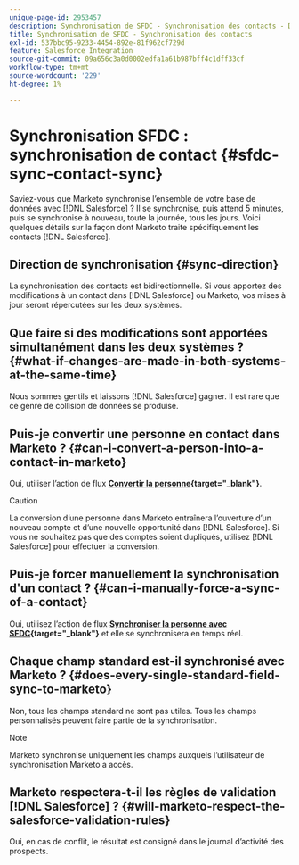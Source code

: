 ```yaml
---
unique-page-id: 2953457
description: Synchronisation de SFDC - Synchronisation des contacts - Documents Marketo - Documentation du produit
title: Synchronisation de SFDC - Synchronisation des contacts
exl-id: 537bbc95-9233-4454-892e-81f962cf729d
feature: Salesforce Integration
source-git-commit: 09a656c3a0d0002edfa1a61b987bff4c1dff33cf
workflow-type: tm+mt
source-wordcount: '229'
ht-degree: 1%

---
```


# Synchronisation SFDC : synchronisation de contact {#sfdc-sync-contact-sync}

Saviez-vous que Marketo synchronise l’ensemble de votre base de données avec [!DNL Salesforce] ? Il se synchronise, puis attend 5 minutes, puis se synchronise à nouveau, toute la journée, tous les jours. Voici quelques détails sur la façon dont Marketo traite spécifiquement les contacts [!DNL Salesforce].

## Direction de synchronisation {#sync-direction}

La synchronisation des contacts est bidirectionnelle. Si vous apportez des modifications à un contact dans [!DNL Salesforce] ou Marketo, vos mises à jour seront répercutées sur les deux systèmes.

## Que faire si des modifications sont apportées simultanément dans les deux systèmes ? {#what-if-changes-are-made-in-both-systems-at-the-same-time}

Nous sommes gentils et laissons [!DNL Salesforce] gagner. Il est rare que ce genre de collision de données se produise.

## Puis-je convertir une personne en contact dans Marketo ? {#can-i-convert-a-person-into-a-contact-in-marketo}

Oui, utiliser l’action de flux **[Convertir la personne](/help/marketo/product-docs/core-marketo-concepts/smart-campaigns/flow-actions/convert-person.md){target="_blank"}**.

>[!CAUTION]
>
>La conversion d’une personne dans Marketo entraînera l’ouverture d’un nouveau compte et d’une nouvelle opportunité dans [!DNL Salesforce]. Si vous ne souhaitez pas que des comptes soient dupliqués, utilisez [!DNL Salesforce] pour effectuer la conversion.

## Puis-je forcer manuellement la synchronisation d&#39;un contact ? {#can-i-manually-force-a-sync-of-a-contact}

Oui, utilisez l’action de flux **[Synchroniser la personne avec SFDC](/help/marketo/product-docs/core-marketo-concepts/smart-campaigns/salesforce-flow-actions/sync-person-to-sfdc.md){target="_blank"}** et elle se synchronisera en temps réel.

## Chaque champ standard est-il synchronisé avec Marketo ? {#does-every-single-standard-field-sync-to-marketo}

Non, tous les champs standard ne sont pas utiles. Tous les champs personnalisés peuvent faire partie de la synchronisation.

>[!NOTE]
>
>Marketo synchronise uniquement les champs auxquels l’utilisateur de synchronisation Marketo a accès.

## Marketo respectera-t-il les règles de validation [!DNL Salesforce] ? {#will-marketo-respect-the-salesforce-validation-rules}

Oui, en cas de conflit, le résultat est consigné dans le journal d’activité des prospects.

